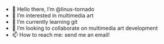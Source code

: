- 👋 Hello there, I’m @linus-tornado
- 👀 I’m interested in multimedia art
- 🌱 I’m currently learning git
- 💞️ I’m looking to collaborate on multimedia art development
- 📫 How to reach me: send me an email!

<!---
linus-tornado/linus-tornado is a ✨ special ✨ repository because its `README.md` (this file) appears on your GitHub profile.
You can click the Preview link to take a look at your changes.
--->
